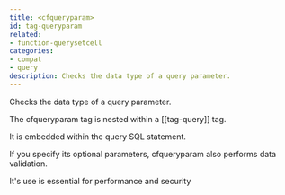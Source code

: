 ```yaml
---
title: <cfqueryparam>
id: tag-queryparam
related:
- function-querysetcell
categories:
- compat
- query
description: Checks the data type of a query parameter.
---
```


Checks the data type of a query parameter.

The cfqueryparam tag is nested within a [[tag-query]] tag.

It is embedded within the query SQL statement.

If you specify its optional parameters, cfqueryparam also performs data validation.

It's use is essential for performance and security
